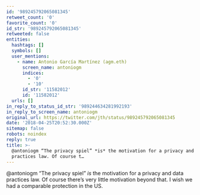 ```yaml
---
id: '989245792065081345'
retweet_count: '0'
favorite_count: '0'
id_str: '989245792065081345'
retweeted: false
entities:
  hashtags: []
  symbols: []
  user_mentions:
    - name: Antonio García Martínez (agm.eth)
      screen_name: antoniogm
      indices:
        - '0'
        - '10'
      id_str: '11582012'
      id: '11582012'
  urls: []
in_reply_to_status_id_str: '989244634281992193'
in_reply_to_screen_name: antoniogm
original_url: https://twitter.com/jth/status/989245792065081345
date: '2018-04-25T20:52:30.000Z'
sitemap: false
robots: noindex
reply: true
title: >-
  @antoniogm “The privacy spiel” *is* the motivation for a privacy and data
  practices law. Of course t…
---
```


@antoniogm “The privacy spiel” *is* the motivation for a privacy and data practices law. Of course there’s very little motivation beyond that. I wish we had a comparable protection in the US.